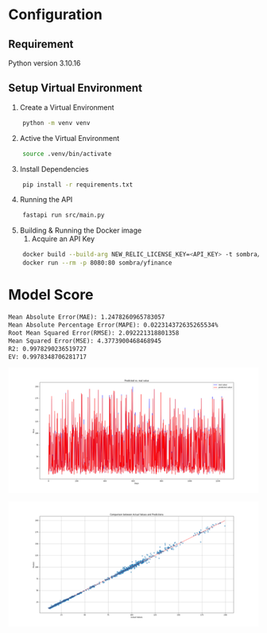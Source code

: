 # Configuration

## Requirement

Python version 3.10.16

## Setup Virtual Environment

1. Create a Virtual Environment
```bash
    python -m venv venv
```

2. Active the Virtual Environment
```bash
    source .venv/bin/activate
```

3. Install Dependencies
```bash
    pip install -r requirements.txt
```

4. Running the API
```bash
    fastapi run src/main.py
```

5. Building & Running the Docker image
    1. Acquire an API Key

```bash
    docker build --build-arg NEW_RELIC_LICENSE_KEY=<API_KEY> -t sombra/yfinance .
    docker run --rm -p 8080:80 sombra/yfinance
```

# Model Score

<!-- START_SCORE -->
```
Mean Absolute Error(MAE): 1.2478260965783057
Mean Absolute Percentage Error(MAPE): 0.022314372635265534%
Root Mean Squared Error(RMSE): 2.092221318801358
Mean Squared Error(MSE): 4.3773900468468945
R2: 0.9978290236519727
EV: 0.9978348706281717
```
<!-- END_SCORE -->

![scatter](./predict_model/metrics/real_vs_predicted.png)

![scatter](./predict_model/metrics/scatter.png)